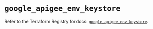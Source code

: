 # `google_apigee_env_keystore`

Refer to the Terraform Registry for docs: [`google_apigee_env_keystore`](https://registry.terraform.io/providers/hashicorp/google-beta/6.39.0/docs/resources/google_apigee_env_keystore).

